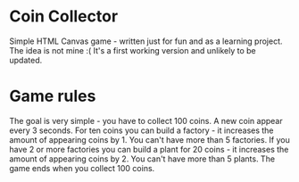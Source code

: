 # Coin Collector
Simple HTML Canvas game - written just for fun and as a learning project. The idea is not mine :(
It's a first working version and unlikely to be updated.
# Game rules
The goal is very simple - you have to collect 100 coins.
A new coin appear every 3 seconds.
For ten coins you can build a factory - it increases the amount of appearing coins by 1.
You can't have more than 5 factories. 
If you have 2 or more factories you can build a plant for 20 coins - it increases the amount of appearing coins by 2.
You can't have more than 5 plants.
The game ends when you collect 100 coins. 

